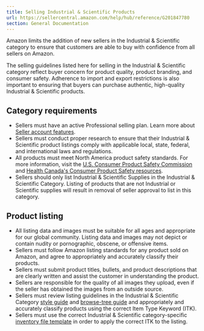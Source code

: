 ```yaml
---
title: Selling Industrial & Scientific Products
url: https://sellercentral.amazon.com/help/hub/reference/G201847780
section: General Documentation
---
```


Amazon limits the addition of new sellers in the Industrial & Scientific
category to ensure that customers are able to buy with confidence from all
sellers on Amazon.

The selling guidelines listed here for selling in the Industrial & Scientific
category reflect buyer concern for product quality, product branding, and
consumer safety. Adherence to import and export restrictions is also important
to ensuring that buyers can purchase authentic, high-quality Industrial &
Scientific products.

##  Category requirements

  * Sellers must have an active Professional selling plan. Learn more about [Seller account features](/gp/help/64491).
  * Sellers must conduct proper research to ensure that their Industrial & Scientific product listings comply with applicable local, state, federal, and international laws and regulations.
  * All products must meet North America product safety standards. For more information, visit the [U.S. Consumer Product Safety Commission](http://www.cpsc.gov) and [Health Canada's Consumer Product Safety resources](http://www.hc-sc.gc.ca/cps-spc/index-eng.php).
  * Sellers should only list Industrial & Scientific Supplies in the Industrial & Scientific Category. Listing of products that are not Industrial or Scientific supplies will result in removal of seller approval to list in this category.

##  Product listing

  * All listing data and images must be suitable for all ages and appropriate for our global community. Listing data and images may not depict or contain nudity or pornographic, obscene, or offensive items.
  * Sellers must follow Amazon listing standards for any product sold on Amazon, and agree to appropriately and accurately classify their products.
  * Sellers must submit product titles, bullets, and product descriptions that are clearly written and assist the customer in understanding the product.
  * Sellers are responsible for the quality of all images they upload, even if the seller has obtained the images from an outside source.
  * Sellers must review listing guidelines in the Industrial & Scientific Category [style guide](https://s3.amazonaws.com/merchant-facing/StyleGuides/Industrial&ScientificStyleGuide.pdf) and [browse-tree guide](https://images-na.ssl-images-amazon.com/images/G/01/rainier/help/btg/industrial_browse_tree_guide._TTH_.xls) and appropriately and accurately classify products using the correct Item Type Keyword (ITK).
  * Sellers must use the correct Industrial & Scientific category-specific [inventory file template](/gp/help/1641) in order to apply the correct ITK to the listing.

